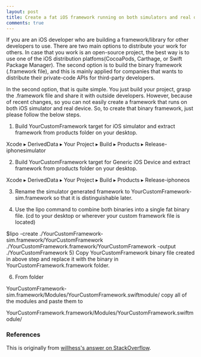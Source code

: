 ```yaml
---
layout: post
title: Create a fat iOS framework running on both simulators and real devices
comments: true
---
```


If you are an iOS developer who are building a framework/library for other developers to use.
There are two main options to distribute your work for others.
In case that you work is an open-source project, the best way is to use one of the iOS distribution platfoms(CocoaPods, Carthage, or Swift Package Manager).
The second option is to build the binary framework (.framework file), and this is mainly applied for companies that wants to distribute their private-code APIs for third-party developers.

In the second option, that is quite simple. 
You just build your project, grasp the .framework file and share it with outside developers.
However, because of recent changes, so you can not easily create a framework that runs on both iOS simulator and real device.
So, to create that binary framework, just please follow the below steps.

1) Build YourCustomFramework target for iOS simulator and extract framework from products folder on your desktop.

Xcode⁩ ▸ ⁨DerivedData⁩ ▸ ⁨Your Project ▸ ⁨Build⁩ ▸ ⁨Products⁩ ▸ ⁨Release-iphonesimulator

2) Build YourCustomFramework target for Generic iOS Device and extract framework from products folder on your desktop.

Xcode⁩ ▸ ⁨DerivedData⁩ ▸ ⁨Your Project ▸ ⁨Build⁩ ▸ ⁨Products⁩ ▸ ⁨Release-iphoneos⁩

3) Rename the simulator generated framework to YourCustomFramework-sim.framework so that it is distinguishable later.

4) Use the lipo command to combine both binaries into a single fat binary file. (cd to your desktop or wherever your custom framework file is located)

$lipo -create ./YourCustomFramework-sim.framework/YourCustomFramework ./YourCustomFramework.framework/YourCustomFramework -output ./YourCustomFramework
5) Copy YourCustomFramework binary file created in above step and replace it with the binary in YourCustomFramework.framework folder.

6) From folder

YourCustomFramework-sim.framework/Modules/YourCustomFramework.swiftmodule/
copy all of the modules and paste them to

YourCustomFramework.framework/Modules/YourCustomFramework.swiftmodule/

### References
This is originally from [willhess's answer on StackOverflow](https://stackoverflow.com/a/58192079/3415319).


